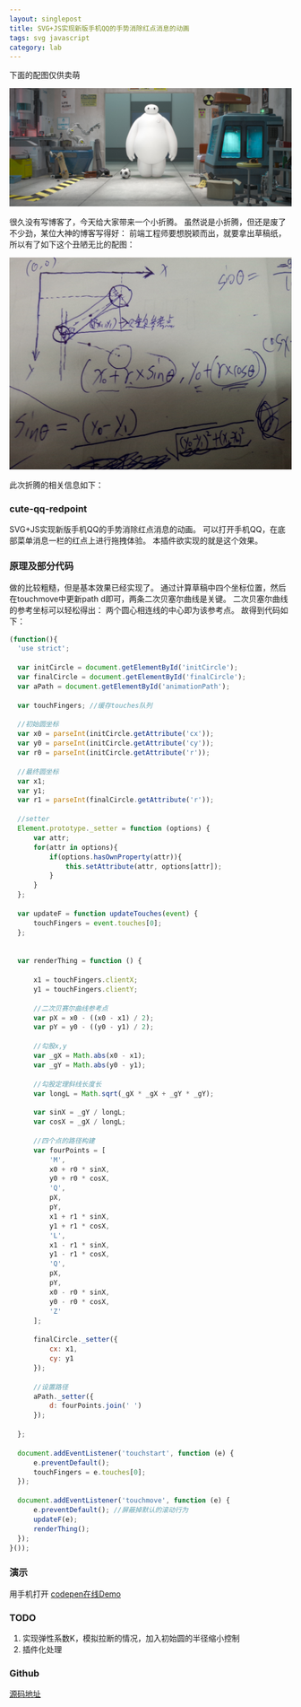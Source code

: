 ```yaml
---
layout: singlepost
title: SVG+JS实现新版手机QQ的手势消除红点消息的动画
tags: svg javascript
category: lab
---
```


下面的配图仅供卖萌

![](/assets/blog-images/2015-3-5/baymax.jpg)

很久没有写博客了，今天给大家带来一个小折腾。
虽然说是小折腾，但还是废了不少劲，某位大神的博客写得好：
前端工程师要想脱颖而出，就要拿出草稿纸，所以有了如下这个丑陋无比的配图：

<!-- more -->

![Paper](https://github.com/qddegtya/cute-qq-redpoint/raw/master/paper.jpg "草稿")

此次折腾的相关信息如下：

### cute-qq-redpoint

SVG+JS实现新版手机QQ的手势消除红点消息的动画。
可以打开手机QQ，在底部菜单消息一栏的红点上进行拖拽体验。
本插件欲实现的就是这个效果。

### 原理及部分代码

做的比较粗糙，但是基本效果已经实现了。
通过计算草稿中四个坐标位置，然后在touchmove中更新path d即可，两条二次贝塞尔曲线是关键。
二次贝塞尔曲线的参考坐标可以轻松得出：
两个圆心相连线的中心即为该参考点。
故得到代码如下：

```javascript
(function(){
  'use strict';

  var initCircle = document.getElementById('initCircle');
  var finalCircle = document.getElementById('finalCircle');
  var aPath = document.getElementById('animationPath');

  var touchFingers; //缓存touches队列

  //初始圆坐标
  var x0 = parseInt(initCircle.getAttribute('cx'));
  var y0 = parseInt(initCircle.getAttribute('cy'));
  var r0 = parseInt(initCircle.getAttribute('r'));

  //最终圆坐标
  var x1;
  var y1;
  var r1 = parseInt(finalCircle.getAttribute('r'));

  //setter
  Element.prototype._setter = function (options) {
      var attr;
      for(attr in options){
          if(options.hasOwnProperty(attr)){
              this.setAttribute(attr, options[attr]);
          }
      }
  };

  var updateF = function updateTouches(event) {
      touchFingers = event.touches[0];
  };


  var renderThing = function () {

      x1 = touchFingers.clientX;
      y1 = touchFingers.clientY;

      //二次贝赛尔曲线参考点
      var pX = x0 - ((x0 - x1) / 2);
      var pY = y0 - ((y0 - y1) / 2);

      //勾股x,y
      var _gX = Math.abs(x0 - x1);
      var _gY = Math.abs(y0 - y1);

      //勾股定理斜线长度长
      var longL = Math.sqrt(_gX * _gX + _gY * _gY);

      var sinX = _gY / longL;
      var cosX = _gX / longL;

      //四个点的路径构建
      var fourPoints = [
          'M',
          x0 + r0 * sinX,
          y0 + r0 * cosX,
          'Q',
          pX,
          pY,
          x1 + r1 * sinX,
          y1 + r1 * cosX,
          'L',
          x1 - r1 * sinX,
          y1 - r1 * cosX,
          'Q',
          pX,
          pY,
          x0 - r0 * sinX,
          y0 - r0 * cosX,
          'Z'
      ];

      finalCircle._setter({
          cx: x1,
          cy: y1
      });

      //设置路径
      aPath._setter({
          d: fourPoints.join(' ')
      });

  };

  document.addEventListener('touchstart', function (e) {
      e.preventDefault();
      touchFingers = e.touches[0];
  });

  document.addEventListener('touchmove', function (e) {
      e.preventDefault(); //屏蔽掉默认的滚动行为
      updateF(e);
      renderThing();
  });
}());
```

### 演示

用手机打开
[codepen在线Demo](https://codepen.io/qddegtya/details/EapGWK "Demo")

### TODO

1. 实现弹性系数K，模拟拉断的情况，加入初始圆的半径缩小控制
2. 插件化处理

### Github

[源码地址](https://github.com/qddegtya/cute-qq-redpoint "源码地址")
